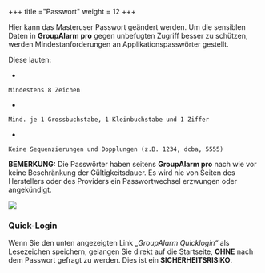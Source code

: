 +++
title ="Passwort"
weight = 12
+++






Hier kann das Masteruser Passwort geändert werden. Um die sensiblen Daten in
**GroupAlarm pro** gegen unbefugten Zugriff besser zu schützen, werden
Mindestanforderungen an Applikationspasswörter gestellt.

Diese lauten:

-   

    Mindestens 8 Zeichen

    

-   

    Mind. je 1 Grossbuchstabe, 1 Kleinbuchstabe und 1 Ziffer

    

-   

    Keine Sequenzierungen und Dopplungen (z.B. 1234, dcba, 5555)

    

**BEMERKUNG:** Die Passwörter haben seitens **GroupAlarm pro** nach wie vor
keine Beschränkung der Gültigkeitsdauer. Es wird nie von Seiten des
Herstellers oder des Providers ein Passwortwechsel erzwungen oder
angekündigt.

![](/img/admin_passwort.png?classes=shadow)

### Quick-Login

Wenn Sie den unten angezeigten Link *„GroupAlarm Quicklogin“* als Lesezeichen speichern, gelangen Sie direkt auf
die Startseite, **OHNE** nach dem Passwort gefragt zu werden. Dies ist ein **SICHERHEITSRISIKO**.



